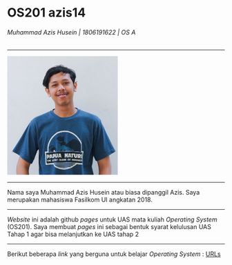 # OS201 azis14
###### Muhammad Azis Husein | 1806191622 | OS A

---

<img src="foto_saya_cropped.jpg" width="256">

---

Nama saya Muhammad Azis Husein atau biasa dipanggil Azis.
Saya merupakan mahasiswa Fasilkom UI angkatan 2018.

---

_Website_ ini adalah github _pages_ untuk UAS mata kuliah _Operating System_ (OS201).
Saya membuat _pages_ ini sebagai bentuk syarat kelulusan UAS Tahap 1 agar bisa melanjutkan ke UAS tahap 2

---

Berikut beberapa _link_ yang berguna untuk belajar _Operating System_ :
[URLs](URLs/)
